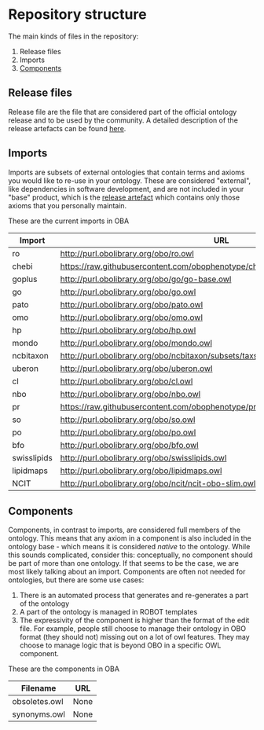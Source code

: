 # Repository structure

The main kinds of files in the repository:

1. Release files
2. Imports
3. [Components](#components)

## Release files
Release file are the file that are considered part of the official ontology release and to be used by the community. A detailed description of the release artefacts can be found [here](https://github.com/INCATools/ontology-development-kit/blob/master/docs/ReleaseArtefacts.md).

## Imports
Imports are subsets of external ontologies that contain terms and axioms you would like to re-use in your ontology. These are considered "external", like dependencies in software development, and are not included in your "base" product, which is the [release artefact](https://github.com/INCATools/ontology-development-kit/blob/master/docs/ReleaseArtefacts.md) which contains only those axioms that you personally maintain.

These are the current imports in OBA

| Import | URL | Type |
| ------ | --- | ---- |
| ro | http://purl.obolibrary.org/obo/ro.owl | slme |
| chebi | https://raw.githubusercontent.com/obophenotype/chebi_obo_slim/main/chebi_slim.owl | slme |
| goplus | http://purl.obolibrary.org/obo/go/go-base.owl | slme |
| go | http://purl.obolibrary.org/obo/go.owl | slme |
| pato | http://purl.obolibrary.org/obo/pato.owl | slme |
| omo | http://purl.obolibrary.org/obo/omo.owl | slme |
| hp | http://purl.obolibrary.org/obo/hp.owl | slme |
| mondo | http://purl.obolibrary.org/obo/mondo.owl | slme |
| ncbitaxon | http://purl.obolibrary.org/obo/ncbitaxon/subsets/taxslim.owl | slme |
| uberon | http://purl.obolibrary.org/obo/uberon.owl | slme |
| cl | http://purl.obolibrary.org/obo/cl.owl | slme |
| nbo | http://purl.obolibrary.org/obo/nbo.owl | slme |
| pr | https://raw.githubusercontent.com/obophenotype/pro_obo_slim/master/pr_slim.owl | slme |
| so | http://purl.obolibrary.org/obo/so.owl | slme |
| po | http://purl.obolibrary.org/obo/po.owl | slme |
| bfo | http://purl.obolibrary.org/obo/bfo.owl | slme |
| swisslipids | http://purl.obolibrary.org/obo/swisslipids.owl | slme |
| lipidmaps | http://purl.obolibrary.org/obo/lipidmaps.owl | slme |
| NCIT | http://purl.obolibrary.org/obo/ncit/ncit-obo-slim.owl | slme |
## Components
Components, in contrast to imports, are considered full members of the ontology. This means that any axiom in a component is also included in the ontology base - which means it is considered _native_ to the ontology. While this sounds complicated, consider this: conceptually, no component should be part of more than one ontology. If that seems to be the case, we are most likely talking about an import. Components are often not needed for ontologies, but there are some use cases:

1. There is an automated process that generates and re-generates a part of the ontology
2. A part of the ontology is managed in ROBOT templates
3. The expressivity of the component is higher than the format of the edit file. For example, people still choose to manage their ontology in OBO format (they should not) missing out on a lot of owl features. They may choose to manage logic that is beyond OBO in a specific OWL component.

These are the components in OBA

| Filename | URL |
| -------- | --- |
| obsoletes.owl | None |
| synonyms.owl | None |
